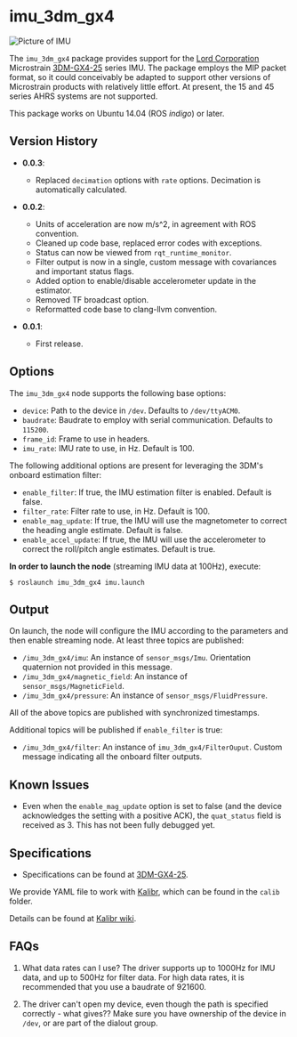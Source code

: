# imu_3dm_gx4

![Picture of IMU](http://www.microstrain.com/sites/default/files/styles/product_image_main/public/products/GX4-25_ProductImage1.00.jpg?itok=gkOa-CBI)

The `imu_3dm_gx4` package provides support for the [Lord Corporation](http://www.microstrain.com) Microstrain [3DM-GX4-25](http://www.microstrain.com/inertial/3dm-gx4-25) series IMU. The package employs the MIP packet format, so it could conceivably be adapted to support other versions of Microstrain products with relatively little effort. At present, the 15 and 45 series AHRS systems are not supported.

This package works on Ubuntu 14.04 (ROS _indigo_) or later.

## Version History

* **0.0.3**:
  - Replaced `decimation` options with `rate` options. Decimation is automatically calculated.

* **0.0.2**:
  - Units of acceleration are now m/s^2, in agreement with ROS convention.
  - Cleaned up code base, replaced error codes with exceptions.
  - Status can now be viewed from `rqt_runtime_monitor`.
  - Filter output is now in a single, custom message with covariances and important status flags.
  - Added option to enable/disable accelerometer update in the estimator.
  - Removed TF broadcast option.
  - Reformatted code base to clang-llvm convention.
* **0.0.1**:
  - First release.

## Options

The `imu_3dm_gx4` node supports the following base options:
* `device`: Path to the device in `/dev`. Defaults to `/dev/ttyACM0`.
* `baudrate`: Baudrate to employ with serial communication. Defaults to `115200`.
* `frame_id`: Frame to use in headers.
* `imu_rate`: IMU rate to use, in Hz. Default is 100.

The following additional options are present for leveraging the 3DM's onboard estimation filter:
* `enable_filter`: If true, the IMU estimation filter is enabled. Default is false.
* `filter_rate`: Filter rate to use, in Hz. Default is 100.
* `enable_mag_update`: If true, the IMU will use the magnetometer to correct the heading angle estimate. Default is false.
* `enable_accel_update`: If true, the IMU will use the accelerometer to correct
the roll/pitch angle estimates. Default is true.

**In order to launch the node** (streaming IMU data at 100Hz), execute:

`$ roslaunch imu_3dm_gx4 imu.launch`

## Output

On launch, the node will configure the IMU according to the parameters and then enable streaming node. At least three topics are published:

* `/imu_3dm_gx4/imu`: An instance of `sensor_msgs/Imu`. Orientation quaternion not provided in this message.
* `/imu_3dm_gx4/magnetic_field`: An instance of `sensor_msgs/MagneticField`.
* `/imu_3dm_gx4/pressure`: An instance of `sensor_msgs/FluidPressure`.

All of the above topics are published with synchronized timestamps.

Additional topics will be published if `enable_filter` is true:

* `/imu_3dm_gx4/filter`: An instance of `imu_3dm_gx4/FilterOuput`. Custom message indicating all the onboard filter outputs.

## Known Issues

* Even when the `enable_mag_update` option is set to false (and the device acknowledges the setting with a positive ACK), the `quat_status` field is received as 3. This has not been fully debugged yet.

## Specifications

* Specifications can be found at [3DM-GX4-25](http://www.microstrain.com/inertial/3dm-gx4-25).

We provide YAML file to work with [Kalibr](https://github.com/ethz-asl/kalibr), which can be found in the `calib` folder.

Details can be found at [Kalibr wiki](https://github.com/ethz-asl/kalibr/wiki/IMU-Noise-Model-and-Intrinsics#how-to-obtain-the-parameters-for-your-imu).

## FAQs

1. What data rates can I use?
The driver supports up to 1000Hz for IMU data, and up to 500Hz for filter data. For high data rates, it is recommended that you use a baudrate of 921600.

2. The driver can't open my device, even though the path is specified correctly - what gives??
Make sure you have ownership of the device in `/dev`, or are part of the dialout group.

